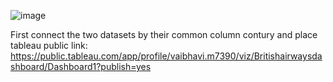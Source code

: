 ![image](https://github.com/user-attachments/assets/04e58b9d-2e73-4359-9d11-38b3e502ae2e)

First connect the two datasets by their common column contury and place
tableau public link: https://public.tableau.com/app/profile/vaibhavi.m7390/viz/Britishairwaysdashboard/Dashboard1?publish=yes
